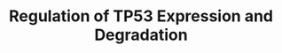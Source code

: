 ---
annotations:
- type: Pathway Ontology
  value: regulatory pathway
authors:
- ReactomeTeam
- Egonw
description: TP53 (p53) tumor suppressor protein is a transcription factor that functions
  as a homotetramer (Jeffrey et al. 1995). The protein levels of TP53 are low in unstressed
  cells due to MDM2-mediated ubiquitination that triggers proteasome-mediated degradation
  of TP53 (Wu et al. 1993). The E3 ubiquitin ligase MDM2 functions as a homodimer/homo-oligomer
  or a heterodimer/hetero-oligomer with MDM4 (MDMX) (Linares et al. 2003, Toledo and
  Wahl 2007, Cheng et al. 2011, Wade et al. 2013).<p>Activating phosphorylation of
  TP53 at serine residues S15 and S20 in response to genotoxic stress disrupts TP53
  interaction with MDM2. In contrast to MDM2, E3 ubiquitin ligases RNF34 (CARP1) and
  RFFL (CARP2) can ubiquitinate phosphorylated TP53 (Yang et al. 2007). Binding of
  MDM2 to TP53 is also inhibited by the tumor suppressor p14-ARF, transcribed from
  the CDKN2A gene in response to oncogenic signaling or oxidative stress (Zhang et
  al. 1998, Parisi et al. 2002, Voncken et al. 2005). Ubiquitin-dependant degradation
  of TP53 can also be promoted by PIRH2 (Leng et al. 2003) and COP1 (Dornan et al.
  2004) ubiquitin ligases. HAUSP (USP7) can deubiquitinate TP53, contributing to TP53
  stabilization (Li et al. 2002).<p>While post-translational regulation plays a prominent
  role, TP53 activity is also controlled at the level of promoter function (reviewed
  in Saldana-Meyer and Recillas-Targa 2011), mRNA stability and translation efficiency
  (Mahmoudi et al. 2009, Le et al. 2009, Takagi et al. 2005).  View original pathway
  at [http://www.reactome.org/PathwayBrowser/#DIAGRAM=6806003 Reactome].
last-edited: 2021-01-25
organisms:
- Homo sapiens
redirect_from:
- /index.php/Pathway:WP3807
- /instance/WP3807
schema-jsonld:
- '@context': https://schema.org/
  '@id': https://wikipathways.github.io/pathways/WP3807.html
  '@type': Dataset
  creator:
    '@type': Organization
    name: WikiPathways
  description: TP53 (p53) tumor suppressor protein is a transcription factor that
    functions as a homotetramer (Jeffrey et al. 1995). The protein levels of TP53
    are low in unstressed cells due to MDM2-mediated ubiquitination that triggers
    proteasome-mediated degradation of TP53 (Wu et al. 1993). The E3 ubiquitin ligase
    MDM2 functions as a homodimer/homo-oligomer or a heterodimer/hetero-oligomer with
    MDM4 (MDMX) (Linares et al. 2003, Toledo and Wahl 2007, Cheng et al. 2011, Wade
    et al. 2013).<p>Activating phosphorylation of TP53 at serine residues S15 and
    S20 in response to genotoxic stress disrupts TP53 interaction with MDM2. In contrast
    to MDM2, E3 ubiquitin ligases RNF34 (CARP1) and RFFL (CARP2) can ubiquitinate
    phosphorylated TP53 (Yang et al. 2007). Binding of MDM2 to TP53 is also inhibited
    by the tumor suppressor p14-ARF, transcribed from the CDKN2A gene in response
    to oncogenic signaling or oxidative stress (Zhang et al. 1998, Parisi et al. 2002,
    Voncken et al. 2005). Ubiquitin-dependant degradation of TP53 can also be promoted
    by PIRH2 (Leng et al. 2003) and COP1 (Dornan et al. 2004) ubiquitin ligases. HAUSP
    (USP7) can deubiquitinate TP53, contributing to TP53 stabilization (Li et al.
    2002).<p>While post-translational regulation plays a prominent role, TP53 activity
    is also controlled at the level of promoter function (reviewed in Saldana-Meyer
    and Recillas-Targa 2011), mRNA stability and translation efficiency (Mahmoudi
    et al. 2009, Le et al. 2009, Takagi et al. 2005).  View original pathway at [http://www.reactome.org/PathwayBrowser/#DIAGRAM=6806003
    Reactome].
  keywords:
  - PP2A-PPP2R5C
  - 'USP7 '
  - 'MAPKAP1 '
  - 'K63polyUb '
  - MDM2
  - TP53 Tetramer:CCNG1
  - 'RNF34 '
  - p-S166,S188-MDM2,MDM4:TP53
  - TP53 Tetramer
  - MDM2 Gene
  - 'UBC(305-380) '
  - 'RFFL '
  - 'PDPK1 '
  - 'p-T305,S472-AKT3 '
  - Activity through
  - PRDM1:TP53 Gene
  - 'PPP2CA '
  - 'K27polyUb '
  - 'UBB(153-228) '
  - 'PolyUb,p-S166,S188-MDM2 '
  - 'USP2 '
  - p14ARF
  - p-S166,S188-MDM2
  - 'p-T160-CDK2 '
  - signaling
  - PolyUb,p-S15,S20-TP53 Tetramer
  - dimer
  - 'PolyUb,p-S342,S367,S403-MDM4 '
  - 'UBC(381-456) '
  - p-S15,S20-TP53:PRDM1
  - 'p-T308,S473-AKT1 '
  - CCNG1 Gene
  - 'K48polyUb '
  - 'p-T309,S474-AKT2 '
  - 'PolyUb,p-S15,S20-TP53 '
  - H2O
  - 'RPS27A(1-76) '
  - p-T256,S422-SGK1
  - 'p-S166,S188-MDM2 '
  - USP2:PolyUb,p-S166,S188-MDM2:PolyUb,p-S342,S367,S403-MDM4
  - ADP
  - 'MLST8 '
  - p-S422-SGK1
  - 'p-S166,S188,T218-MDM2 '
  - p-S166,S188-MDM2:p-S403-MDM4
  - Tetramer:MDM2 Gene
  - 'MDM2 Gene '
  - 'UBC(77-152) '
  - TORC2 complex
  - PPP2A-PPPR5C:CCNG1:(p-T218-MDM2, p-S166-MDM2)
  - 'PPP2CB '
  - 'UBC(609-684) '
  - CCNG1
  - Gene
  - Ub
  - CCNA:p-CDK1/2
  - PolyUb-TP53 Tetramer
  - 'DAXX '
  - 'RICTOR '
  - Tetramer
  - Regulation of TP53
  - PolyUb,p-S166,S188-MDM2:PolyUb,p-S342,S367,S403-MDM4
  - dimer,
  - 'CCNA2 '
  - p14ARF:p-S166,S188-MDM2 dimer,p-S166,S188-MDM2:MDM4
  - p-S15,S20-TP53
  - 'PolyUb-TP53 '
  - 'UBC(1-76) '
  - 'CCNA1 '
  - 'CCNG1 Gene '
  - 'p-S15,S20-TP53 '
  - 'K33polyUb '
  - p14ARF:p-S166,S188-MDM2 dimer,p-S166,S188-MDM2:MDM4:TP53
  - 'PPP2R1A '
  - PolyUb,p-S166,S188-MDM2 homodimer
  - 'TP53 '
  - 'UBB(1-76) '
  - 'p-S403-MDM4 '
  - p-S1981,Ac-K3016-ATM
  - p-5S,T-MDM2
  - p-S166,S188-MDM2:(p-S166,S188-MDM2,p-S346,S367,S403-MDM4)
  - 'K11polyUb '
  - SGK1
  - 'PRR5 '
  - 'MTOR '
  - 'K29polyUb '
  - 'PRDM1 Gene '
  - p-T218,S166,S188-MDM2, p-S166,S188-MDM2
  - 'UBC(533-608) '
  - PIP3 activates AKT
  - Break Response
  - 'PPP2R1B '
  - TP53
  - 'K6polyUb '
  - 'UBB(77-152) '
  - DAXX:(PolyUb,p-S166,S188-MDM2):USP7
  - p-S,3T-CHEK2
  - 'MDM4 '
  - USP2
  - TP53 gene
  - Phosphorylation
  - p-T,p-S-AKT
  - 'p14ARF '
  - PDPK1:PIP3
  - DNA Double Strand
  - 'UBC(229-304) '
  - DAXX
  - 'p-S346,S367,S403-MDM4 '
  - p-S166,S188-MDM2,MDM4
  - ATP
  - 'p-T161-CDK1 '
  - 'TP53 gene '
  - PolyUb,p-S166,S188-MDM2:(PolyUb,p-S166,S188-MDM2, PolyUb,p-S342,S367,S403-MDM4)
  - 'PPP2R5C '
  - PHF20
  - 'CCNG1 '
  - 'PI(3,4,5)P3 '
  - 'UBC(457-532) '
  - p-S166,S188-MDM2:p-S346,S367,S403-MDM4
  - PRDM1 Gene
  - 'PRDM1 '
  - RNF34,RFFL
  - PRDM1
  - 'UBC(153-228) '
  - PolyUb
  - USP7
  - 'UBA52(1-76) '
  - Pi
  - p-S166,S188-MDM2:MDM4
  - p-S166,S188,T218-MDM2
  license: CC0
  name: Regulation of TP53 Expression and Degradation
seo: CreativeWork
title: Regulation of TP53 Expression and Degradation
wpid: WP3807
---